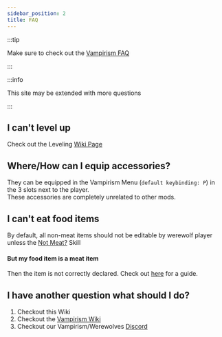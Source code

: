 ```yaml
---
sidebar_position: 2
title: FAQ
---
```


:::tip

Make sure to check out the [Vampirism FAQ](https://github.com/TeamLapen/Vampirism/wiki/FAQ)

:::

:::info

This site may be extended with more questions

:::




## I can't level up

Check out the Leveling [Wiki Page](./werewolf/leveling.md)

## Where/How can I equip accessories?

They can be equipped in the Vampirism Menu (`default keybinding: P`) in the 3 slots next to the player.  
These accessories are completely unrelated to other mods. 

## I can't eat food items

By default, all non-meat items should not be editable by werewolf player unless the [Not Meat?](./werewolf/skills#not-meat?) Skill

#### But my food item is a meat item

Then the item is not correctly declared. Check out [here](./configuration#meat-configuration) for a guide.




## I have another question what should I do?
1. Checkout this Wiki
2. Checkout the [Vampirism Wiki](https://github.com/TeamLapen/Vampirism/wiki)
3. Checkout our Vampirism/Werewolves [Discord](https://discord.gg/EYBe7rKKAQ)